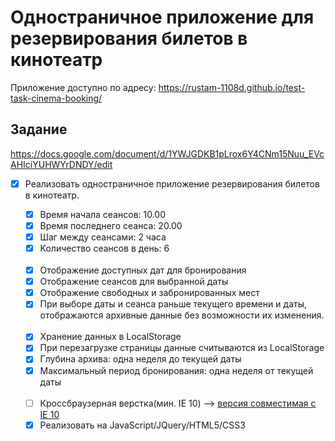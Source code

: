 # Одностраничное приложение для резервирования билетов в кинотеатр

Приложение доступно по адресу:
https://rustam-1108d.github.io/test-task-cinema-booking/

## Задание
https://docs.google.com/document/d/1YWJGDKB1pLrox6Y4CNm15Nuu_EVcAHIciYUHWYrDNDY/edit
<br>

- [x] Реализовать одностраничное приложение резервирования билетов в кинотеатр.
  <br>

  - [x] Время начала сеансов: 10.00
  - [x] Время последнего сеанса: 20.00
  - [x] Шаг между сеансами: 2 часа
  - [x] Количество сеансов в день: 6
  <br>
  
  - [x] Отображение доступных дат для бронирования
  - [x] Отображение сеансов для выбранной даты
  - [x] Отображение свободных и забронированных мест
  - [x] При выборе даты и сеанса раньше текущего времени и даты, отображаются архивные данные без возможности их изменения.
  <br>
  
  - [x] Хранение данных в LocalStorage
  - [x] При перезагрузке страницы данные считываются из LocalStorage
  - [x] Глубина архива: одна неделя до текущей даты
  - [x] Максимальный период бронирования: одна неделя от текущей даты
  <br>
  
  - [ ] Кроссбраузерная верстка(мин. IE 10) --> [версия совместимая с IE 10](https://github.com/rustam-1108d/test-task-cinema-booking-IE)
  - [x] Реализовать на JavaScript/JQuery/HTML5/CSS3
